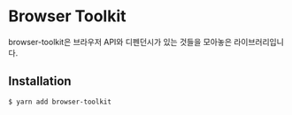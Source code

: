 # Browser Toolkit

browser-toolkit은 브라우저 API와 디펜던시가 있는 것들을 모아놓은 라이브러리입니다.

## Installation

```bash
$ yarn add browser-toolkit
```
